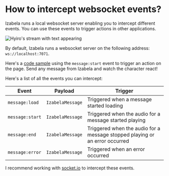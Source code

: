 # How to intercept websocket events?

Izabela runs a local websocket server enabling you to intercept different events.
You can use these events to trigger actions in other applications.

<img src="https://github.com/nature-heart-software/izabela/blob/dev/assets/hyiro-clip.gif?raw=true" alt="Hyiro's stream with text appearing"/>

By default, Izabela runs a websocket server on the following address: `ws://localhost:7071`.

Here's a [code sample](https://glitch.com/edit/#!/radical-witty-blanket?path=src%2Fapp.jsx%3A11%3A49) using the
`message:start` event to trigger an action on the page. Send any message from Izabela and watch the character react!

Here's a list of all the events you can intercept:

| Event           | Payload          | Trigger                                                                     |
| --------------- | ---------------- | --------------------------------------------------------------------------- |
| `message:load`  | `IzabelaMessage` | Triggered when a message started loading                                    |
| `message:start` | `IzabelaMessage` | Triggered when the audio for a message started playing                      |
| `message:end`   | `IzabelaMessage` | Triggered when the audio for a message stopped playing or an error occurred |
| `message:error` | `IzabelaMessage` | Triggered when an error occurred                                            |

I recommend working with [socket.io](https://github.com/socketio/socket.io-client) to intercept these events.
